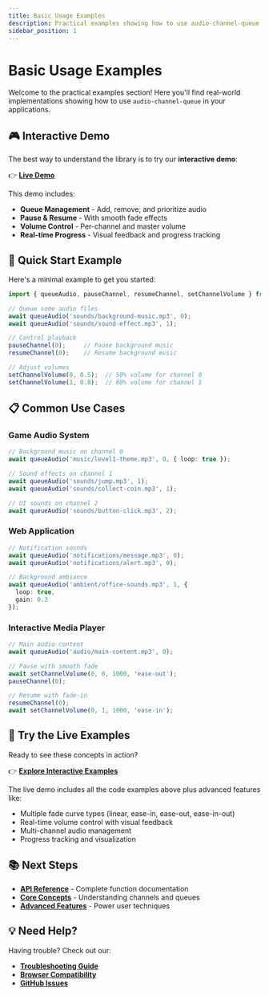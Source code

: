 ```yaml
---
title: Basic Usage Examples
description: Practical examples showing how to use audio-channel-queue in real applications
sidebar_position: 1
---
```


# Basic Usage Examples

Welcome to the practical examples section! Here you'll find real-world implementations showing how to use `audio-channel-queue` in your applications.

## 🎮 Interactive Demo

The best way to understand the library is to try our **interactive demo**:

👉 **[Live Demo](https://tonycarpenter21.github.io/audio-queue-demo/)** 

This demo includes:
- **Queue Management** - Add, remove, and prioritize audio
- **Pause & Resume** - With smooth fade effects  
- **Volume Control** - Per-channel and master volume
- **Real-time Progress** - Visual feedback and progress tracking

## 🚀 Quick Start Example

Here's a minimal example to get you started:

```typescript
import { queueAudio, pauseChannel, resumeChannel, setChannelVolume } from 'audio-channel-queue';

// Queue some audio files
await queueAudio('sounds/background-music.mp3', 0);
await queueAudio('sounds/sound-effect.mp3', 1);

// Control playback
pauseChannel(0);     // Pause background music
resumeChannel(0);    // Resume background music

// Adjust volumes
setChannelVolume(0, 0.5);  // 50% volume for channel 0
setChannelVolume(1, 0.8);  // 80% volume for channel 1
```

## 📋 Common Use Cases

### Game Audio System
```typescript
// Background music on channel 0
await queueAudio('music/level1-theme.mp3', 0, { loop: true });

// Sound effects on channel 1
await queueAudio('sounds/jump.mp3', 1);
await queueAudio('sounds/collect-coin.mp3', 1);

// UI sounds on channel 2
await queueAudio('sounds/button-click.mp3', 2);
```

### Web Application
```typescript
// Notification sounds
await queueAudio('notifications/message.mp3', 0);
await queueAudio('notifications/alert.mp3', 0);

// Background ambiance
await queueAudio('ambient/office-sounds.mp3', 1, { 
  loop: true,
  gain: 0.3 
});
```

### Interactive Media Player
```typescript
// Main audio content
await queueAudio('audio/main-content.mp3', 0);

// Pause with smooth fade
await setChannelVolume(0, 0, 1000, 'ease-out');
pauseChannel(0);

// Resume with fade-in
resumeChannel(0);
await setChannelVolume(0, 1, 1000, 'ease-in');
```

## 🎯 Try the Live Examples

Ready to see these concepts in action? 

👉 **[Explore Interactive Examples](https://tonycarpenter21.github.io/audio-queue-demo/)**

The live demo includes all the code examples above plus advanced features like:
- Multiple fade curve types (linear, ease-in, ease-out, ease-in-out)
- Real-time volume control with visual feedback
- Multi-channel audio management
- Progress tracking and visualization

## 📚 Next Steps

- **[API Reference](../api-reference/queue-management)** - Complete function documentation
- **[Core Concepts](../core-concepts/audio-channels)** - Understanding channels and queues
- **[Advanced Features](../advanced/volume-ducking)** - Power user techniques

## 💡 Need Help?

Having trouble? Check out our:
- **[Troubleshooting Guide](../migration/troubleshooting)**
- **[Browser Compatibility](../getting-started/browser-compatibility)**
- **[GitHub Issues](https://github.com/tonycarpenter21/audio-channel-queue/issues)** 